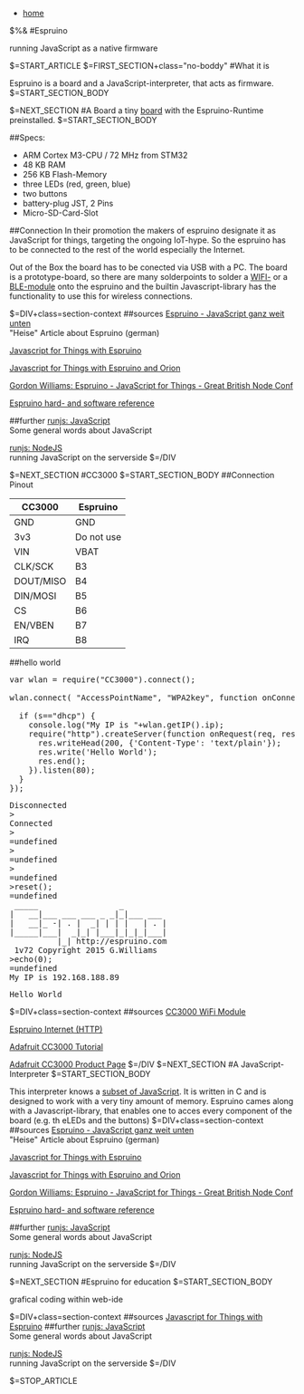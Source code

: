 <div id="sec-navigation"></div>
<div id="section-context"></div>


<div class="content">
<nav id="breadcrumb"><ul><li><a href="/">home</a></li></ul></nav>
<div class="banner">

$%&
#Espruino

running JavaScript as a native firmware

</div>

$=START_ARTICLE
$=FIRST_SECTION+class="no-boddy"
#What it is

Espruino is a board and a JavaScript-interpreter, that acts as firmware.
$=START_SECTION_BODY

$=NEXT_SECTION
#A Board
a tiny [board](http://www.espruino.com/EspruinoBoard) with the Espruino-Runtime preinstalled.
$=START_SECTION_BODY

##Specs:
- ARM Cortex M3-CPU / 72 MHz from STM32
- 48 KB RAM 
- 256 KB Flash-Memory
- three LEDs (red, green, blue)
- two buttons
- battery-plug JST, 2 Pins
- Micro-SD-Card-Slot

##Connection
In their promotion the makers of espruino designate it as JavaScript for things, targeting the ongoing IoT-hype.
So the espruino has to be connected to the rest of the world especially the Internet.

Out of the Box the board has to be conected via USB with a PC. 
The board is a prototype-board, so there are many solderpoints 
to solder a [WIFI-](http://www.espruino.com/CC3000) or a [BLE-module](http://www.espruino.com/Bluetooth+BLE) onto the espruino 
and the builtin Javascript-library has the functionality to use this for wireless connections.



$=DIV+class=section-context
##sources
[Espruino - JavaScript ganz weit unten](http://www.heise.de/hardware-hacks/artikel/Espruino-JavaScript-ganz-weit-unten-2132781.html)    
"Heise" Article about Espruino (german)

[Javascript for Things with Espruino](https://www.youtube.com/watch?v=vqd_uFFf5Zs)

[Javascript for Things with Espruino and Orion](https://www.youtube.com/watch?v=fAslTMXUVrI)    

[Gordon Williams: Espruino - JavaScript for Things - Great British Node Conf](https://www.youtube.com/watch?v=lrJJQ1uW3lA)


[Espruino hard- and software reference](http://www.espruino.com/Reference)

##further
[runjs: JavaScript](/co/runjs/article/javascript)    
Some general words about JavaScript

[runjs: NodeJS](/co/runjs/article/nodejs)   
running JavaScript on the serverside
$=/DIV

$=NEXT_SECTION
#CC3000
$=START_SECTION_BODY
##Connection Pinout

<table id="cc3000-connection-pinout">
<thead>
<tr>
<th>CC3000</th>
<th>Espruino</th>
</tr>
</thead>
<tbody>
<tr>
<td>GND</td>
<td>GND</td>
</tr>
<tr>
<td>3v3</td>
<td>Do not use</td>
</tr>
<tr>
<td>VIN</td>
<td>VBAT</td>
</tr>
<tr>
<td>CLK/SCK</td>
<td>B3</td>
</tr>
<tr>
<td>DOUT/MISO</td>
<td>B4</td>
</tr>
<tr>
<td>DIN/MOSI</td>
<td>B5</td>
</tr>
<tr>
<td>CS</td>
<td>B6</td>
</tr>
<tr>
<td>EN/VBEN</td>
<td>B7</td>
</tr>
<tr>
<td>IRQ</td>
<td>B8</td>
</tr>
</tbody>
</table>

##hello world
<pre>
var wlan = require("CC3000").connect();

wlan.connect( "AccessPointName", "WPA2key", function onConnect(s) { 

  if (s=="dhcp") {
    console.log("My IP is "+wlan.getIP().ip);
    require("http").createServer(function onRequest(req, res) {
      res.writeHead(200, {'Content-Type': 'text/plain'});
      res.write('Hello World');
      res.end();
    }).listen(80);
  }
});</pre>

<pre>
Disconnected
>
Connected
>
=undefined
>
=undefined
>
=undefined
>reset();
=undefined
 _____                 _
|   __|___ ___ ___ _ _|_|___ ___
|   __|_ -| . |  _| | | |   | . |
|_____|___|  _|_| |___|_|_|_|___|
          |_| http://espruino.com
 1v72 Copyright 2015 G.Williams
>echo(0);
=undefined
My IP is 192.168.188.89
</pre>

<pre>
Hello World
</pre>
$=DIV+class=section-context
##sources
[CC3000 WiFi Module](http://www.espruino.com/CC3000)

[Espruino Internet (HTTP)](http://www.espruino.com/Internet)

[Adafruit CC3000 Tutorial](https://learn.adafruit.com/adafruit-cc3000-wifi)

[Adafruit CC3000 Product Page](http://www.adafruit.com/products/1469)
$=/DIV
$=NEXT_SECTION
#A JavaScript-Interpreter
$=START_SECTION_BODY

This interpreter knows a [subset of JavaScript](http://www.espruino.com/Reference#software). It is written in C and is designed to work with a very tiny amount of memory.
Espruino cames along with a Javascript-library, that enables one to acces every component of the board (e.g. th eLEDs and the buttons)
$=DIV+class=section-context
##sources
[Espruino - JavaScript ganz weit unten](http://www.heise.de/hardware-hacks/artikel/Espruino-JavaScript-ganz-weit-unten-2132781.html)    
"Heise" Article about Espruino (german)

[Javascript for Things with Espruino](https://www.youtube.com/watch?v=vqd_uFFf5Zs)

[Javascript for Things with Espruino and Orion](https://www.youtube.com/watch?v=fAslTMXUVrI)    

[Gordon Williams: Espruino - JavaScript for Things - Great British Node Conf](https://www.youtube.com/watch?v=lrJJQ1uW3lA)


[Espruino hard- and software reference](http://www.espruino.com/Reference)

##further
[runjs: JavaScript](/co/runjs/article/javascript)    
Some general words about JavaScript

[runjs: NodeJS](/co/runjs/article/nodejs)   
running JavaScript on the serverside
$=/DIV

$=NEXT_SECTION
#Espruino for education
$=START_SECTION_BODY

grafical coding within web-ide

$=DIV+class=section-context
##sources
[Javascript for Things with Espruino](https://www.youtube.com/watch?v=vqd_uFFf5Zs)
##further
[runjs: JavaScript](/co/runjs/article/javascript)    
Some general words about JavaScript

[runjs: NodeJS](/co/runjs/article/nodejs)   
running JavaScript on the serverside
$=/DIV


$=STOP_ARTICLE

<div class="clearit"/>
</div> <!-- /content -->
